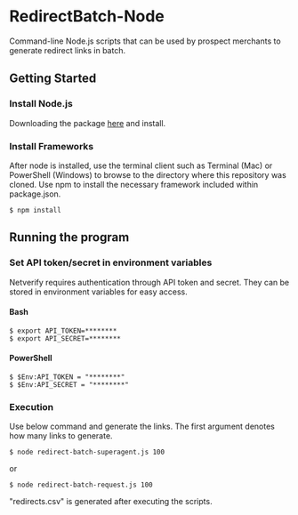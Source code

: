 # RedirectBatch-Node

Command-line Node.js scripts that can be used by prospect merchants to generate redirect links in batch.

## Getting Started

### Install Node.js

Downloading the package [here](https://nodejs.org) and install.

### Install Frameworks

After node is installed, use the terminal client such as Terminal (Mac) or PowerShell (Windows) to browse to the directory where this repository was cloned. Use npm to install the necessary framework included within package.json.

```
$ npm install
```

## Running the program

### Set API token/secret in environment variables

Netverify requires authentication through API token and secret. They can be stored in environment variables for easy access.

#### Bash
```
$ export API_TOKEN=********
$ export API_SECRET=********
```

#### PowerShell
```
$ $Env:API_TOKEN = "********"
$ $Env:API_SECRET = "********"
```

### Execution

Use below command and generate the links. The first argument denotes how many links to generate.

```
$ node redirect-batch-superagent.js 100
```

or

```
$ node redirect-batch-request.js 100
```

"redirects.csv" is generated after executing the scripts.
